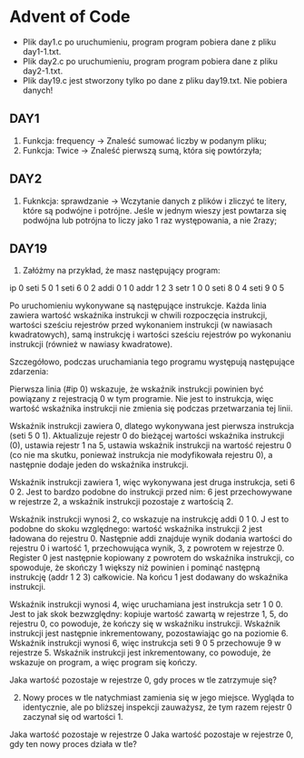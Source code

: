 # Advent of Code
 * Plik day1.c po uruchumieniu, program program pobiera dane z pliku day1-1.txt.
 * Plik day2.c po uruchumieniu, program program pobiera dane z pliku day2-1.txt.
 * Plik day19.c jest stworzony tylko po dane z pliku day19.txt. Nie pobiera danych! 

## DAY1
1) Funkcja: frequency -> Znaleść sumować liczby w podanym pliku;
2) Funkcja: Twice -> Znaleść pierwszą sumą, która się powtórzyła;

## DAY2
1) Fuknkcja: sprawdzanie -> Wczytanie danych z plików i zliczyć te litery, które są podwójne i potrójne. 
Jeśle w jednym wieszy jest powtarza się podwójna lub potrójna to liczy jako 1 raz występowania, a nie 2razy;

## DAY19

1) Załóżmy na przykład, że masz następujący program:

ip 0
seti 5 0 1
seti 6 0 2
addi 0 1 0
addr 1 2 3
setr 1 0 0
seti 8 0 4
seti 9 0 5

Po uruchomieniu wykonywane są następujące instrukcje. Każda linia zawiera wartość wskaźnika instrukcji w chwili rozpoczęcia instrukcji, wartości sześciu rejestrów przed wykonaniem instrukcji (w nawiasach kwadratowych), samą instrukcję i wartości sześciu rejestrów po wykonaniu instrukcji (również w nawiasy kwadratowe).

Szczegółowo, podczas uruchamiania tego programu występują następujące zdarzenia:

Pierwsza linia (#ip 0) wskazuje, że wskaźnik instrukcji powinien być powiązany z rejestracją 0 w tym programie. 
Nie jest to instrukcja, więc wartość wskaźnika instrukcji nie zmienia się podczas przetwarzania tej linii.

Wskaźnik instrukcji zawiera 0, dlatego wykonywana jest pierwsza instrukcja (seti 5 0 1). 
Aktualizuje rejestr 0 do bieżącej wartości wskaźnika instrukcji (0), ustawia rejestr 1 na 5, 
ustawia wskaźnik instrukcji na wartość rejestru 0 (co nie ma skutku, ponieważ instrukcja nie modyfikowała rejestru 0), 
a następnie dodaje jeden do wskaźnika instrukcji.

Wskaźnik instrukcji zawiera 1, więc wykonywana jest druga instrukcja, seti 6 0 2. 
Jest to bardzo podobne do instrukcji przed nim: 6 jest przechowywane w rejestrze 2, a wskaźnik instrukcji pozostaje z wartością 2.

Wskaźnik instrukcji wynosi 2, co wskazuje na instrukcję addi 0 1 0. J
est to podobne do skoku względnego: wartość wskaźnika instrukcji 2 jest ładowana do rejestru 0. 
Następnie addi znajduje wynik dodania wartości do rejestru 0 i wartość 1, przechowująca wynik, 3, z powrotem w rejestrze 0. 
Register 0 jest następnie kopiowany z powrotem do wskaźnika instrukcji, co spowoduje, że skończy 1 większy niż powinien i pominąć następną instrukcję (addr 1 2 3) całkowicie. 
Na końcu 1 jest dodawany do wskaźnika instrukcji.

Wskaźnik instrukcji wynosi 4, więc uruchamiana jest instrukcja setr 1 0 0.
Jest to jak skok bezwzględny: kopiuje wartość zawartą w rejestrze 1, 5, do rejestru 0, co powoduje, że kończy się w wskaźniku instrukcji.
Wskaźnik instrukcji jest następnie inkrementowany, pozostawiając go na poziomie 6.
Wskaźnik instrukcji wynosi 6, więc instrukcja seti 9 0 5 przechowuje 9 w rejestrze 5. 
Wskaźnik instrukcji jest inkrementowany, co powoduje, że wskazuje on program, a więc program się kończy.

Jaka wartość pozostaje w rejestrze 0, gdy proces w tle zatrzymuje się?

2) Nowy proces w tle natychmiast zamienia się w jego miejsce. 
Wygląda to identycznie, ale po bliższej inspekcji zauważysz, że tym razem rejestr 0 zaczynał się od wartości 1.

Jaka wartość pozostaje w rejestrze 0 Jaka wartość pozostaje w rejestrze 0, gdy ten nowy proces działa w tle?

